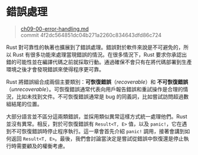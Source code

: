 # 錯誤處理

> [ch09-00-error-handling.md](https://github.com/rust-lang/book/blob/master/second-edition/src/ch09-00-error-handling.md)
> <br>
> commit 4f2dc564851dc04b271a2260c834643dfd86c724

Rust 對可靠性的執著也擴展到了錯誤處理。錯誤對於軟件來說是不可避免的，所以 Rust 有很多功能來處理當現錯誤的情況。在很多情況下，Rust 要求你承認出錯的可能性並在編譯代碼之前就採取行動。通過確保不會只有在將代碼部署到生產環境之後才會發現錯誤來使得程序更可靠。

Rust 將錯誤組合成兩個主要類別：**可恢復錯誤**（*recoverable*）和 **不可恢復錯誤**（*unrecoverable*）。可恢復錯誤通常代表向用戶報告錯誤和重試操作是合理的情況，比如未找到文件。不可恢復錯誤通常是 bug 的同義詞，比如嘗試訪問超過數組結尾的位置。

大部分語言並不區分這兩類錯誤，並採用類似異常這樣方式統一處理他們。Rust 並沒有異常。相反，對於可恢復錯誤有 `Result<T, E>` 值，以及 `panic!`，它在遇到不可恢復錯誤時停止程序執行。這一章會首先介紹 `panic!` 調用，接著會講到如何返回 `Result<T, E>`。最後，我們會討論當決定是嘗試從錯誤中恢復還是停止執行時需要顧及的權衡考慮。